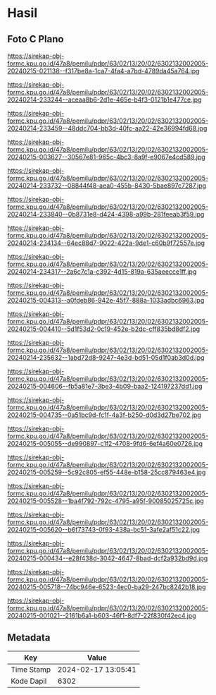# Hasil

## Foto C Plano

https://sirekap-obj-formc.kpu.go.id/47a8/pemilu/pdpr/63/02/13/20/02/6302132002005-20240215-021138--f317be8a-1ca7-4fa4-a7bd-4789da45a764.jpg

https://sirekap-obj-formc.kpu.go.id/47a8/pemilu/pdpr/63/02/13/20/02/6302132002005-20240214-233244--aceaa8b6-2d1e-465e-b4f3-0121b1e477ce.jpg

https://sirekap-obj-formc.kpu.go.id/47a8/pemilu/pdpr/63/02/13/20/02/6302132002005-20240214-233459--48ddc704-bb3d-40fc-aa22-42e36994fd68.jpg

https://sirekap-obj-formc.kpu.go.id/47a8/pemilu/pdpr/63/02/13/20/02/6302132002005-20240215-003627--30567e81-965c-4bc3-8a9f-e9067e4cd589.jpg

https://sirekap-obj-formc.kpu.go.id/47a8/pemilu/pdpr/63/02/13/20/02/6302132002005-20240214-233732--08844f48-aea0-455b-8430-5bae897c7287.jpg

https://sirekap-obj-formc.kpu.go.id/47a8/pemilu/pdpr/63/02/13/20/02/6302132002005-20240214-233840--0b8731e8-d424-4398-a99b-281feeab3f59.jpg

https://sirekap-obj-formc.kpu.go.id/47a8/pemilu/pdpr/63/02/13/20/02/6302132002005-20240214-234134--64ec88d7-9022-422a-9de1-c60b9f72557e.jpg

https://sirekap-obj-formc.kpu.go.id/47a8/pemilu/pdpr/63/02/13/20/02/6302132002005-20240214-234317--2a6c7c1a-c392-4d15-819a-635aeecce1ff.jpg

https://sirekap-obj-formc.kpu.go.id/47a8/pemilu/pdpr/63/02/13/20/02/6302132002005-20240215-004313--a0fdeb86-942e-45f7-888a-1033adbc6963.jpg

https://sirekap-obj-formc.kpu.go.id/47a8/pemilu/pdpr/63/02/13/20/02/6302132002005-20240215-004410--5d1f53d2-0c19-452e-b2dc-cff835bd8df2.jpg

https://sirekap-obj-formc.kpu.go.id/47a8/pemilu/pdpr/63/02/13/20/02/6302132002005-20240214-235632--1abd72d8-9247-4e3d-bd51-05d1f0ab3d0d.jpg

https://sirekap-obj-formc.kpu.go.id/47a8/pemilu/pdpr/63/02/13/20/02/6302132002005-20240215-004606--fb5a81e7-3be3-4b09-baa2-124197237dd1.jpg

https://sirekap-obj-formc.kpu.go.id/47a8/pemilu/pdpr/63/02/13/20/02/6302132002005-20240215-004735--0a51bc9d-fc1f-4a3f-b250-d0d3d27be702.jpg

https://sirekap-obj-formc.kpu.go.id/47a8/pemilu/pdpr/63/02/13/20/02/6302132002005-20240215-005055--de990897-c1f2-4708-9fd6-6ef4a60e0726.jpg

https://sirekap-obj-formc.kpu.go.id/47a8/pemilu/pdpr/63/02/13/20/02/6302132002005-20240215-005259--5c92c805-ef55-448e-b158-25cc879463e4.jpg

https://sirekap-obj-formc.kpu.go.id/47a8/pemilu/pdpr/63/02/13/20/02/6302132002005-20240215-005528--1ba4f792-792c-4795-a95f-90085025725c.jpg

https://sirekap-obj-formc.kpu.go.id/47a8/pemilu/pdpr/63/02/13/20/02/6302132002005-20240215-005620--b6f73743-0f93-438a-bc51-3afe2af51c22.jpg

https://sirekap-obj-formc.kpu.go.id/47a8/pemilu/pdpr/63/02/13/20/02/6302132002005-20240215-000434--e28f438d-3042-4647-8bad-dcf2a932bd9d.jpg

https://sirekap-obj-formc.kpu.go.id/47a8/pemilu/pdpr/63/02/13/20/02/6302132002005-20240215-005718--74bc946e-6523-4ec0-ba29-247bc8242b18.jpg

https://sirekap-obj-formc.kpu.go.id/47a8/pemilu/pdpr/63/02/13/20/02/6302132002005-20240215-001021--2161b6a1-b603-46f1-8df7-22f830f42ec4.jpg


## Metadata

| Key        | Value               |
| ---------- | ------------------- |
| Time Stamp | 2024-02-17 13:05:41 |
| Kode Dapil | 6302                |



